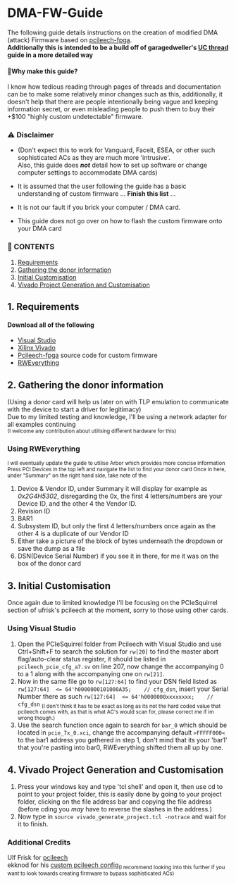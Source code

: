# DMA-FW-Guide
The following guide details instructions on the creation of modified DMA (attack) Firmware based on [pcileech-fpga](https://github.com/ufrisk/pcileech). <br />
**Additionally this is intended to be a build off of garagedweller's [UC thread](https://www.unknowncheats.me/forum/anti-cheat-bypass/613135-dma-custom-firmware-guide.html) guide in a more detailed way**<br />

#### 📖Why make this guide?
I know how tedious reading through pages of threads and documentation can be to make some relatively minor changes such as this,
additionally, it doesn't help that there are people intentionally being vague and keeping information secret, or even misleading 
people to push them to buy their +$100 "highly custom undetectable" firmware.

### ⚠️ Disclaimer
- (Don't expect this to work for Vanguard, Faceit, ESEA, or other such sophisticated ACs as they are much more 'intrusive'. <br />
Also, this guide does ___not___ detail how to set up software or change computer settings to accommodate DMA cards)

- It is assumed that the user following the guide has a basic understanding of custom firmware ...  **Finish this list** ... 

- It is not our fault if you brick your computer / DMA card. 

- This guide does not go over on how to flash the custom firmware onto your DMA card



### 📑 CONTENTS
1. [Requirements](https://github.com/Silverr12/DMA-FW-Guide#1-requirements)
2. [Gathering the donor information](https://github.com/Silverr12/DMA-FW-Guide#2-gathering-the-donor-information)
3. [Initial Customisation](https://github.com/Silverr12/DMA-FW-Guide#3-initial-customisation)
4. [Vivado Project Generation and Customisation](https://github.com/Silverr12/DMA-FW-Guide#4-vivado-project-generation-and-customisation)

## **1. Requirements**


#### Download all of the following
- [Visual Studio](https://visualstudio.microsoft.com/vs/community/)
- [Xilinx Vivado](https://www.xilinx.com/support/download.html)
- [Pcileech-fpga](https://github.com/ufrisk/pcileech-fpga) source code for custom firmware
- [RWEverything](http://rweverything.com/download/)





## **2. Gathering the donor information** 
(Using a donor card will help us later on with TLP emulation to communicate with the device to start a driver for legitimacy) <br />
Due to my limited testing and knowledge, I'll be using a network adapter for all examples continuing <br />
<sup>(I welcome any contribution about utilising different hardware for this)</sup>

### Using RWEverything
<sup> I will eventually update the guide to utilise Arbor which provides more concise information
Press PCI Devices in the top left and navigate the list to find your donor card
Once in here, under "Summary" on the right hand side, take note of the:
1. Device & Vendor ID, under Summary it will display for example as _0x2G4H5302_, disregarding the 0x, the first 4 letters/numbers are your Device ID, and the other 4 the Vendor ID.
2. Revision ID
3. BAR1
4. Subsystem ID, but only the first 4 letters/numbers once again as the other 4 is a duplicate of our Vendor ID
5. Either take a picture of the block of bytes underneath the dropdown or save the dump as a file
6. DSN(Device Serial Number) if you see it in there, for me it was on the box of the donor card

## **3. Initial Customisation**
Once again due to limited knowledge I'll be focusing on the PCIeSquirrel section of ufrisk's pcileech at the moment, sorry to those using other cards.

### Using Visual Studio
1. Open the PCIeSquirrel folder from Pcileech with Visual Studio and use Ctrl+Shift+F to search the solution for `rw[20]` to find the master abort flag/auto-clear status register, it should be listed in `pcileech_pcie_cfg_a7.sv` on line 207, now change the accompanying 0 to a 1 along with the accompanying one on `rw[21]`.
2. Now in the same file go to `rw[127:64]` to find your DSN field listed as `rw[127:64]  <= 64'h0000000101000A35;    // cfg_dsn`, insert your Serial Number there as such `rw[127:64]  <= 64'h0000000xxxxxxxx;    // cfg_dsn` <sub>(I don't think it has to be exact as long as its not the hard coded value that pcileech comes with, as that is what AC's would scan for, please correct me if im wrong though.)</sub>
3. Use the search function once again to search for `bar_0` which should be located in `pcie_7x_0.xci`, change the accompanying default `>FFFFF000<` to the bar1 address you gathered in step 1, don't mind that its your 'bar1' that you're pasting into bar0, RWEverything shifted them all up by one.

## **4. Vivado Project Generation and Customisation**
1. Press your windows key and type 'tcl shell' and open it, then use cd to point to your project folder, this is easily done by going to your project folder, clicking on the file address bar and copying the file address (before cding you *may* have to reverse the slashes in the address.)
2. Now type in `source vivado_generate_project.tcl -notrace` and wait for it to finish.











### Additional Credits
Ulf Frisk for [pcileech](https://github.com/ufrisk/pcileech) <br />
ekknod for his [custom pcileech config](https://github.com/ekknod/pcileech-wifi)<sub>(I recommend looking into this further if you want to look towards creating firmware to bypass sophisticated ACs)</sub>

